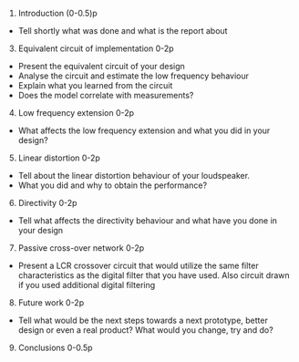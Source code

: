 1. Introduction (0-0.5)p
  - Tell shortly what was done and what is the report about  
3. Equivalent circuit of implementation 0-2p
  - Present the equivalent circuit of your design
  - Analyse the circuit and estimate the low frequency behaviour
  - Explain what you learned from the circuit
  - Does the model correlate with measurements?
4. Low frequency extension 0-2p
  - What affects the low frequency extension and what you did in
  your design?
5. Linear distortion 0-2p
  - Tell about the linear distortion behaviour of your loudspeaker.
  - What you did and why to obtain the performance?
6. Directivity 0-2p
  - Tell what affects the directivity behaviour and what have you done
  in your design
7. Passive cross-over network 0-2p
  -  Present a LCR crossover circuit that would utilize the same filter
  characteristics as the digital filter that you have used.
     Also circuit drawn if you used additional digital filtering
8. Future work 0-2p
  -  Tell what would be the next steps towards a next prototype, better
  design or even a real product? What would you change, try and
  do?
9. Conclusions 0-0.5p
